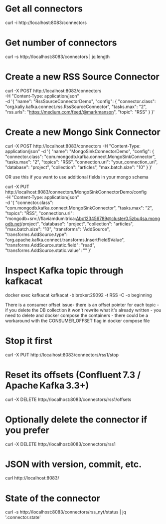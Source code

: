 # Get all connectors
curl -i http://localhost:8083/connectors
# Get number of connectors 
curl -s http://localhost:8083/connectors | jq length
# Create a new RSS Source Connector 
curl -X POST http://localhost:8083/connectors \
     -H "Content-Type: application/json" \
     -d '{
           "name": "RssSourceConnectorDemo",
           "config": {
             "connector.class": "org.kaliy.kafka.connect.rss.RssSourceConnector",
             "tasks.max": "2",
             "rss.urls": "https://medium.com/feed/@markmanson",
             "topic": "RSS"
           }
         }'

# Create a new Mongo Sink Connector           
curl -X POST http://localhost:8083/connectors   -H "Content-Type: application/json"   -d '{
        "name": "MongoSinkConnectorDemo",
        "config": {
          "connector.class": "com.mongodb.kafka.connect.MongoSinkConnector",
          "tasks.max": "2",
          "topics": "RSS",
          "connection.uri": "your_connection_uri",
          "database": "project",
          "collection": "articles",
          "max.batch.size": "10"
        }
      }'

OR use this if you want to use additional fields in your mongo schema

curl -X PUT \
  http://localhost:8083/connectors/MongoSinkConnectorDemo/config \
  -H "Content-Type: application/json" \
  -d '{
    "connector.class": "com.mongodb.kafka.connect.MongoSinkConnector",
    "tasks.max": "2",
    "topics": "RSS",
    "connection.uri": "mongodb+srv://flaviamdumitrica:Abc123456789@cluster0.5zbu4sa.mongodb.net/project",
    "database": "project",
    "collection": "articles",
    "max.batch.size": "10",
    "transforms": "AddSource",
    "transforms.AddSource.type": "org.apache.kafka.connect.transforms.InsertField$Value",
    "transforms.AddSource.static.field": "read",
    "transforms.AddSource.static.value": ""
  }'

         
# Inspect Kafka topic through kafkacat
docker exec kafkacat kafkacat     -b broker:29092     -t RSS     -C -o beginning

There is a consumer offset issue- there is an offset pointer for each topic - if you delete the DB collection it won't rewrite what it's already written - you need to delete and docker compose the containers - there could be a workaround with the CONSUMER_OFFSET flag in docker compose file

# Stop it first
curl -X PUT  http://localhost:8083/connectors/rss1/stop
# Reset its offsets (Confluent 7.3 / Apache Kafka 3.3+)
curl -X DELETE http://localhost:8083/connectors/rss1/offsets
# Optionally delete the connector if you prefer
curl -X DELETE http://localhost:8083/connectors/rss1

# JSON with version, commit, etc.
curl http://localhost:8083/     

# State of the connector
curl -s http://localhost:8083/connectors/rss_nyt/status | jq '.connector.state'

